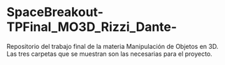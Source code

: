 # SpaceBreakout-TPFinal_MO3D_Rizzi_Dante-
Repositorio del trabajo final de la materia Manipulación de Objetos en 3D. 
Las tres carpetas que se muestran son las necesarias para el proyecto.
